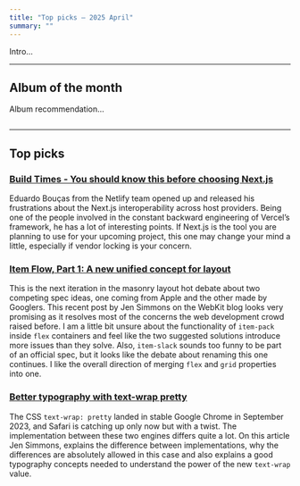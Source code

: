 ```yaml
---
title: "Top picks — 2025 April"
summary: ""
---
```


Intro...

---

## Album of the month

Album recommendation...

![]()

---

## Top picks

### [Build Times - You should know this before choosing Next.js](https://eduardoboucas.com/posts/2025-03-25-you-should-know-this-before-choosing-nextjs/)

Eduardo Bouças from the Netlify team opened up and released his frustrations about the Next.js interoperability across host providers. Being one of the people involved in the constant backward engineering of Vercel’s framework, he has a lot of interesting points. If Next.js is the tool you are planning to use for your upcoming project, this one may change your mind a little, especially if vendor locking is your concern.

### [Item Flow, Part 1: A new unified concept for layout](https://webkit.org/blog/16587/item-flow-part-1-a-new-unified-concept-for-layout/)

This is the next iteration in the masonry layout hot debate about two competing spec ideas, one coming from Apple and the other made by Googlers. This recent post by Jen Simmons on the WebKit blog looks very promising as it resolves most of the concerns the web development crowd raised before. I am a little bit unsure about the functionality of `item-pack` inside `flex` containers and feel like the two suggested solutions introduce more issues than they solve. Also, `item-slack` sounds too funny to be part of an official spec, but it looks like the debate about renaming this one continues. I like the overall direction of merging `flex` and `grid` properties into one.

### [Better typography with text-wrap pretty](https://webkit.org/blog/16547/better-typography-with-text-wrap-pretty/)

The CSS `text-wrap: pretty` landed in stable Google Chrome in September 2023, and Safari is catching up only now but with a twist. The implementation between these two engines differs quite a lot. On this article Jen Simmons, explains the difference between implementations, why the differences are absolutely allowed in this case and also explains a good typography concepts needed to understand the power of the new `text-wrap` value.
